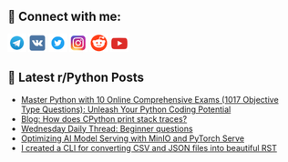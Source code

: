 ## 🔎 Connect with me:
[<img src="https://github.com/bullbesh/bullbesh/blob/main/images/Telegram.png" width="32" height="32" />](https://t.me/bullbesh)
[<img src="https://github.com/bullbesh/bullbesh/blob/main/images/VK.png" width="32" height="32" />](https://vk.com/bullbesh)
[<img src="https://github.com/bullbesh/bullbesh/blob/main/images/Twitter.png" width="32" height="32" />](https://twitter.com/bullbesh1)
[<img src="https://github.com/bullbesh/bullbesh/blob/main/images/Instagram.png" width="32" height="32" />](https://www.instagram.com/bullbesh)
[<img src="https://github.com/bullbesh/bullbesh/blob/main/images/Reddit.png" width="32" height="32" />](https://www.reddit.com/user/bullbesh)
[<img src="https://github.com/bullbesh/bullbesh/blob/main/images/YouTube.png" width="32" height="32" />](https://www.youtube.com/channel/UCtfjRs6uzgq5mfm8S06WTcg)

## 📕 Latest r/Python Posts
<!-- BLOG-POST-LIST:START -->
- [Master Python with 10 Online Comprehensive Exams &lpar;1017 Objective Type Questions&rpar;: Unleash Your Python Coding Potential](https://www.reddit.com/r/Python/comments/153jjs3/master_python_with_10_online_comprehensive_exams/)
- [Blog: How does CPython print stack traces?](https://www.reddit.com/r/Python/comments/153f56y/blog_how_does_cpython_print_stack_traces/)
- [Wednesday Daily Thread: Beginner questions](https://www.reddit.com/r/Python/comments/153ess4/wednesday_daily_thread_beginner_questions/)
- [Optimizing AI Model Serving with MinIO and PyTorch Serve](https://www.reddit.com/r/Python/comments/153e0uq/optimizing_ai_model_serving_with_minio_and/)
- [I created a CLI for converting CSV and JSON files into beautiful RST](https://www.reddit.com/r/Python/comments/153a87o/i_created_a_cli_for_converting_csv_and_json_files/)
<!-- BLOG-POST-LIST:END -->
